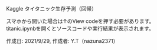 ﻿Kaggle タイタニック生存予測（回帰）

スマホから開いた場合は↑のView codeを押す必要があります。<br>
titanic.ipynbを開くとソースコードや実行結果が表示されます。<br>

作成日: 2021/9/29, 作成者: Y.T（nazuna2371）